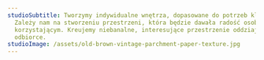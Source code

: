 ```yaml
---
studioSubtitle: Tworzymy indywidualne wnętrza, dopasowane do potrzeb klientów.
  Zależy nam na stworzeniu przestrzeni, która będzie dawała radość osobom z niej
  korzystającym. Kreujemy niebanalne, interesujące przestrzenie oddziajujące na
  odbiorce.
studioImage: /assets/old-brown-vintage-parchment-paper-texture.jpg
---
```

